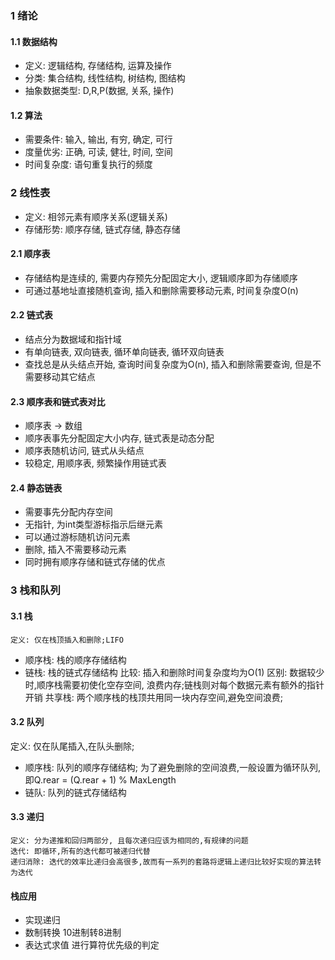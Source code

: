 ### 1 绪论

#### 1.1 数据结构
* 定义: 逻辑结构, 存储结构, 运算及操作
* 分类: 集合结构, 线性结构, 树结构, 图结构
* 抽象数据类型: D,R,P(数据, 关系, 操作)

#### 1.2 算法
* 需要条件: 输入, 输出, 有穷, 确定, 可行
* 度量优劣: 正确, 可读, 健壮, 时间, 空间
* 时间复杂度: 语句重复执行的频度

### 2 线性表
* 定义: 相邻元素有顺序关系(逻辑关系)
* 存储形势: 顺序存储, 链式存储, 静态存储

#### 2.1 顺序表
* 存储结构是连续的, 需要内存预先分配固定大小, 逻辑顺序即为存储顺序
* 可通过基地址直接随机查询, 插入和删除需要移动元素, 时间复杂度O(n)

#### 2.2 链式表
* 结点分为数据域和指针域
* 有单向链表, 双向链表, 循环单向链表, 循环双向链表
* 查找总是从头结点开始, 查询时间复杂度为O(n), 插入和删除需要查询, 但是不需要移动其它结点

#### 2.3 顺序表和链式表对比
* 顺序表 -> 数组
* 顺序表事先分配固定大小内存, 链式表是动态分配
* 顺序表随机访问, 链式从头结点
* 较稳定, 用顺序表, 频繁操作用链式表

#### 2.4 静态链表
* 需要事先分配内存空间
* 无指针, 为int类型游标指示后继元素
* 可以通过游标随机访问元素
* 删除, 插入不需要移动元素
* 同时拥有顺序存储和链式存储的优点

### 3 栈和队列

#### 3.1 栈
    定义: 仅在栈顶插入和删除;LIFO
* 顺序栈: 栈的顺序存储结构
* 链栈: 栈的链式存储结构
    比较: 插入和删除时间复杂度均为O(1)
    区别: 数据较少时,顺序栈需要初使化空存空间, 浪费内存;链栈则对每个数据元素有额外的指针开销
    共享栈: 两个顺序栈的栈顶共用同一块内存空间,避免空间浪费;

#### 3.2 队列
定义: 仅在队尾插入,在队头删除;
* 顺序栈: 队列的顺序存储结构;
    为了避免删除的空间浪费,一般设置为循环队列,即Q.rear = (Q.rear + 1) % MaxLength
* 链队: 队列的链式存储结构

#### 3.3 递归
    定义: 分为递推和回归两部分, 且每次递归应该为相同的,有规律的问题
    迭代: 即循环,所有的迭代都可被递归代替
    递归消除: 迭代的效率比递归会高很多,故而有一系列的套路将逻辑上递归比较好实现的算法转为迭代

#### 栈应用
* 实现递归
* 数制转换 10进制转8进制
* 表达式求值 进行算符优先级的判定


